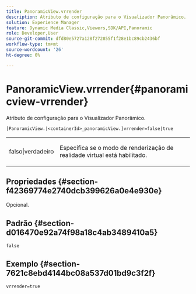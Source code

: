 ```yaml
---
title: PanoramicView.vrrender
description: Atributo de configuração para o Visualizador Panorâmico.
solution: Experience Manager
feature: Dynamic Media Classic,Viewers,SDK/API,Panoramic
role: Developer,User
source-git-commit: dfd80e5727a128f272855f1f28e1bc89cb2436bf
workflow-type: tm+mt
source-wordcount: '26'
ht-degree: 0%

---
```


# PanoramicView.vrrender{#panoramicview-vrrender}

Atributo de configuração para o Visualizador Panorâmico.

`[PanoramicView.|<containerId>_panoramicView.]vrrender=false|true`

<table id="table_pan6483932C2482CA9794DDD7313FD7C"> 
 <tbody> 
  <tr> 
   <td colname="col1"> <p> <span class="codeph"> falso|verdadeiro</span> </p> </td> 
   <td colname="col2"> <p> Especifica se o modo de renderização de realidade virtual está habilitado.</p> </td> 
  </tr> 
 </tbody> 
</table>

## Propriedades {#section-f42369774e2740dcb399626a0e4e930e}

Opcional.


## Padrão {#section-d016470e92a74f98a18c4ab3489410a5}

`false`

## Exemplo {#section-7621c8ebd4144bc08a537d01bd9c3f2f}

```
vrrender=true
```
